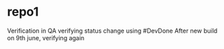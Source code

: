 # repo1
Verification in QA
verifying status change using #DevDone
After new build on 9th june, verifying again

